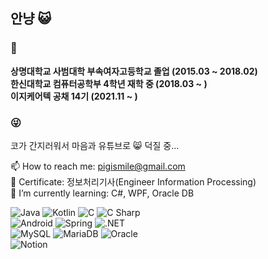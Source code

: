 ## 안냥 😺
### 🤩
**상명대학교 사범대학 부속여자고등학교 졸업 (2015.03 ~ 2018.02)**   
**한신대학교 컴퓨터공학부 4학년 재학 중 (2018.03 ~ )**   
**이지케어텍 공채 14기 (2021.11 ~ )**

### 😜
코가 간지러워서 마음과 유튜브로 😸 덕질 중...    

📫 How to reach me: pigismile@gmail.com   
📝 Certificate: 정보처리기사(Engineer Information Processing)   
🌱 I’m currently learning: C#, WPF, Oracle DB   


<img alt="Java" src ="https://img.shields.io/badge/Java-007396.svg?&style=for-the-badge&logo=Java&logoColor=FFFFFF"/> <img alt="Kotlin" src ="https://img.shields.io/badge/Kotlin-0095D5.svg?&style=for-the-badge&logo=Kotlin&logoColor=FFFFFF"/> <img alt="C" src ="https://img.shields.io/badge/C-A8B9CC.svg?&style=for-the-badge&logo=C&logoColor=FFFFFF"/> <img alt="C Sharp" src ="https://img.shields.io/badge/C Sharp-239120.svg?&style=for-the-badge&logo=C Sharp&logoColor=FFFFFF"/>    
<img alt="Android" src ="https://img.shields.io/badge/Android-3DDC84.svg?&style=for-the-badge&logo=Android&logoColor=FFFFFF"/> <img alt="Spring" src ="https://img.shields.io/badge/Spring-6DB33F.svg?&style=for-the-badge&logo=Spring&logoColor=FFFFFF"/> <img alt=".NET" src ="https://img.shields.io/badge/.NET-512BD4.svg?&style=for-the-badge&logo=.NET&logoColor=FFFFFF"/>    
<img alt="MySQL" src ="https://img.shields.io/badge/MySQL-4479A1.svg?&style=for-the-badge&logo=MySQL&logoColor=FFFFFF"/> <img alt="MariaDB" src ="https://img.shields.io/badge/MariaDB-003545.svg?&style=for-the-badge&logo=MariaDB&logoColor=FFFFFF"/> <img alt="Oracle" src ="https://img.shields.io/badge/Oracle-F80000.svg?&style=for-the-badge&logo=Oracle&logoColor=FFFFFF"/>   
<img alt="Notion" src ="https://img.shields.io/badge/Notion-000000.svg?&style=for-the-badge&logo=Notion&logoColor=FFFFFF"/>
<!--
**NaHyeonJeong/NaHyeonJeong** is a ✨ _special_ ✨ repository because its `README.md` (this file) appears on your GitHub profile.

Here are some ideas to get you started:
- 📝 Certificate:   
- 🔭 I’m currently working on ...
- 🌱 I’m currently learning ...
- 👯 I’m looking to collaborate on ...
- 🤔 I’m looking for help with ...
- 💬 Ask me about ...
- 📫 How to reach me: ...
- 😄 Pronouns: ...
- ⚡ Fun fact: ...
-->
